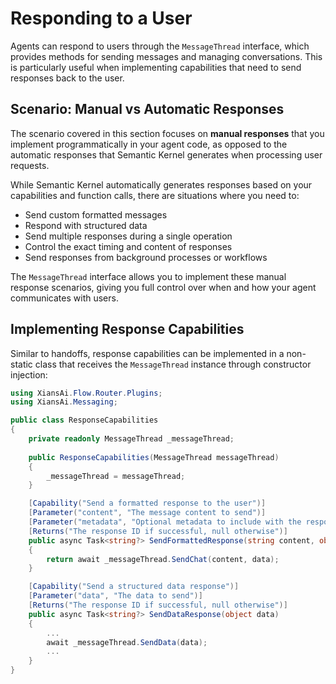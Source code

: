 # Responding to a User

Agents can respond to users through the `MessageThread` interface, which provides methods for sending messages and managing conversations. This is particularly useful when implementing capabilities that need to send responses back to the user.

## Scenario: Manual vs Automatic Responses

The scenario covered in this section focuses on **manual responses** that you implement programmatically in your agent code, as opposed to the automatic responses that Semantic Kernel generates when processing user requests.

While Semantic Kernel automatically generates responses based on your capabilities and function calls, there are situations where you need to:

- Send custom formatted messages
- Respond with structured data
- Send multiple responses during a single operation
- Control the exact timing and content of responses
- Send responses from background processes or workflows

The `MessageThread` interface allows you to implement these manual response scenarios, giving you full control over when and how your agent communicates with users.

## Implementing Response Capabilities

Similar to handoffs, response capabilities can be implemented in a non-static class that receives the `MessageThread` instance through constructor injection:

```csharp
using XiansAi.Flow.Router.Plugins;
using XiansAi.Messaging;

public class ResponseCapabilities
{
    private readonly MessageThread _messageThread;
    
    public ResponseCapabilities(MessageThread messageThread)
    {
        _messageThread = messageThread;
    }

    [Capability("Send a formatted response to the user")]
    [Parameter("content", "The message content to send")]
    [Parameter("metadata", "Optional metadata to include with the response")]
    [Returns("The response ID if successful, null otherwise")]
    public async Task<string?> SendFormattedResponse(string content, object? data = null)
    {
        return await _messageThread.SendChat(content, data);
    }

    [Capability("Send a structured data response")]
    [Parameter("data", "The data to send")]
    [Returns("The response ID if successful, null otherwise")]
    public async Task<string?> SendDataResponse(object data)
    {
        ...
        await _messageThread.SendData(data);
        ...
    }
}
```

